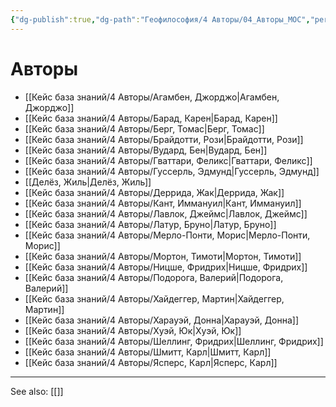 ```yaml
---
{"dg-publish":true,"dg-path":"Геофилософия/4 Авторы/04_Авторы_MOC","permalink":"/geofilosofiya/4-avtory/04-avtory-moc/"}
---
```


# Авторы

- [[Кейс база знаний/4 Авторы/Агамбен, Джорджо\|Агамбен, Джорджо]]
- [[Кейс база знаний/4 Авторы/Барад, Карен\|Барад, Карен]]
- [[Кейс база знаний/4 Авторы/Берг, Томас\|Берг, Томас]]
- [[Кейс база знаний/4 Авторы/Брайдотти, Рози\|Брайдотти, Рози]]
- [[Кейс база знаний/4 Авторы/Вудард, Бен\|Вудард, Бен]]
- [[Кейс база знаний/4 Авторы/Гваттари, Феликс\|Гваттари, Феликс]]
- [[Кейс база знаний/4 Авторы/Гуссерль, Эдмунд\|Гуссерль, Эдмунд]]
- [[Делёз, Жиль\|Делёз, Жиль]]
- [[Кейс база знаний/4 Авторы/Деррида, Жак\|Деррида, Жак]]
- [[Кейс база знаний/4 Авторы/Кант, Иммануил\|Кант, Иммануил]]
- [[Кейс база знаний/4 Авторы/Лавлок, Джеймс\|Лавлок, Джеймс]]
- [[Кейс база знаний/4 Авторы/Латур, Бруно\|Латур, Бруно]]
- [[Кейс база знаний/4 Авторы/Мерло-Понти, Морис\|Мерло-Понти, Морис]]
- [[Кейс база знаний/4 Авторы/Мортон, Тимоти\|Мортон, Тимоти]]
- [[Кейс база знаний/4 Авторы/Ницше, Фридрих\|Ницше, Фридрих]]
- [[Кейс база знаний/4 Авторы/Подорога, Валерий\|Подорога, Валерий]]
- [[Кейс база знаний/4 Авторы/Хайдеггер, Мартин\|Хайдеггер, Мартин]]
- [[Кейс база знаний/4 Авторы/Харауэй, Донна\|Харауэй, Донна]]
- [[Кейс база знаний/4 Авторы/Хуэй, Юк\|Хуэй, Юк]]
- [[Кейс база знаний/4 Авторы/Шеллинг, Фридрих\|Шеллинг, Фридрих]]
- [[Кейс база знаний/4 Авторы/Шмитт, Карл\|Шмитт, Карл]]
- [[Кейс база знаний/4 Авторы/Ясперс, Карл\|Ясперс, Карл]]






---
See also:
[[]]
